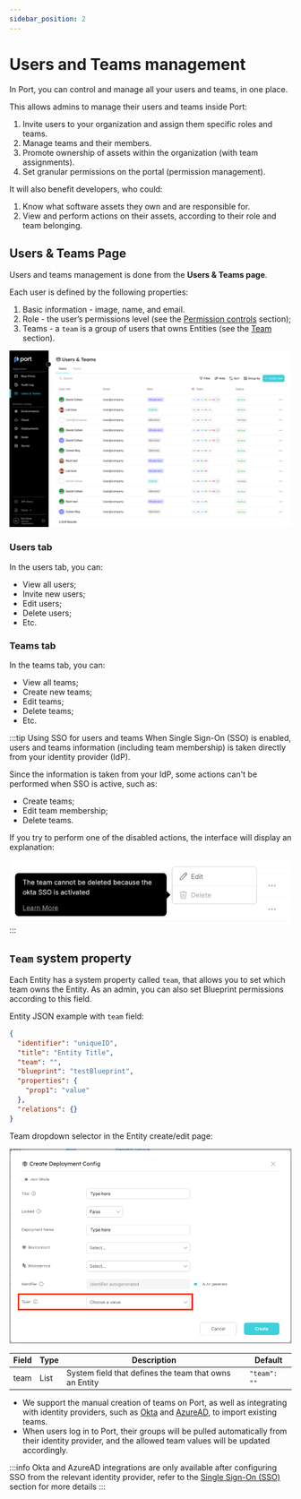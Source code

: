 ```yaml
---
sidebar_position: 2
---
```


# Users and Teams management

In Port, you can control and manage all your users and teams, in one place.

This allows admins to manage their users and teams inside Port:

1. Invite users to your organization and assign them specific roles and teams.
2. Manage teams and their members.
3. Promote ownership of assets within the organization (with team assignments).
4. Set granular permissions on the portal (permission management).

It will also benefit developers, who could:

1. Know what software assets they own and are responsible for.
2. View and perform actions on their assets, according to their role and team belonging.

## Users & Teams Page

Users and teams management is done from the **Users & Teams page**.

Each user is defined by the following properties:

1. Basic information - image, name, and email.
2. Role - the user’s permissions level (see the [Permission controls](./permissions-controls) section);
3. Teams - a `team` is a group of users that owns Entities (see the [Team](#team-system-property) section).

![Teams and Users page](../../../static/img/software-catalog/role-based-access-control/users-and-teams/usersAndTeams.png)

### Users tab

In the users tab, you can:

- View all users;
- Invite new users;
- Edit users;
- Delete users;
- Etc.

### Teams tab

In the teams tab, you can:

- View all teams;
- Create new teams;
- Edit teams;
- Delete teams;
- Etc.

:::tip Using SSO for users and teams
When Single Sign-On (SSO) is enabled, users and teams information (including team membership) is taken directly from your identity provider (IdP).

Since the information is taken from your IdP, some actions can't be performed when SSO is active, such as:

- Create teams;
- Edit team membership;
- Delete teams.

If you try to perform one of the disabled actions, the interface will display an explanation:

![Managed by SSO notice](../../../static/img/software-catalog/role-based-access-control/users-and-teams/createTeamNoticeWithSSO.png)
:::

## `Team` system property

Each Entity has a system property called `team`, that allows you to set which team owns the Entity. As an admin, you can also set Blueprint permissions according to this field.

Entity JSON example with `team` field:

```json showLineNumbers
{
  "identifier": "uniqueID",
  "title": "Entity Title",
  "team": "",
  "blueprint": "testBlueprint",
  "properties": {
    "prop1": "value"
  },
  "relations": {}
}
```

Team dropdown selector in the Entity create/edit page:

![Team property](../../../static/img/software-catalog/role-based-access-control/users-and-teams/teamPropertyMarkedInUIForm.png)

| Field | Type | Description                                            | Default      |
| ----- | ---- | ------------------------------------------------------ | ------------ |
| team  | List | System field that defines the team that owns an Entity | `"team": ""` |

- We support the manual creation of teams on Port, as well as integrating with identity providers, such as [Okta](../../single-sign-on/okta.md) and [AzureAD](../../single-sign-on/azure-ad.md), to import existing teams.
- When users log in to Port, their groups will be pulled automatically from their identity provider, and the allowed team values will be updated accordingly.

:::info
Okta and AzureAD integrations are only available after configuring SSO from the relevant identity provider, refer to the [Single Sign-On (SSO)](../../single-sign-on/) section for more details
:::
